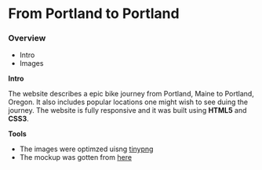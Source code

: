 # From Portland to Portland

### Overview

- Intro
- Images

**Intro**

The website describes a epic bike journey from Portland, Maine to Portland, Oregon. It also includes popular locations one might wish to see duing the journey. The website is fully responsive and it was built using **HTML5** and **CSS3**.

**Tools**

- The images were optimzed uisng [tinypng](https://tinypng.com/)
- The mockup was gotten from [here](https://www.figma.com/file/AtbNbstbxWPcMqvF061V0R/Sprint-3%3A-From-Portland-to-Portland-%7C-desktop-%2B-mobile?node-id=0%3A1)
